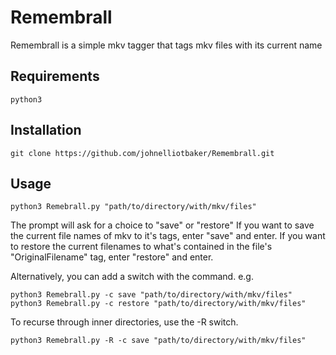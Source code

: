 # Remembrall
Remembrall is a simple mkv tagger that tags 
mkv files with its current name

## Requirements
    python3

## Installation
    git clone https://github.com/johnelliotbaker/Remembrall.git

## Usage
    python3 Remebrall.py "path/to/directory/with/mkv/files"
The prompt will ask for a choice to "save" or "restore"
If you want to save the current file names of mkv to it's tags,
enter "save" and enter.
If you want to restore the current filenames to what's contained
in the file's "OriginalFilename" tag, enter "restore" and enter.

Alternatively, you can add a switch with the command.
e.g.

    python3 Remebrall.py -c save "path/to/directory/with/mkv/files"
    python3 Remebrall.py -c restore "path/to/directory/with/mkv/files"

To recurse through inner directories, use the -R switch.

    python3 Remebrall.py -R -c save "path/to/directory/with/mkv/files"

